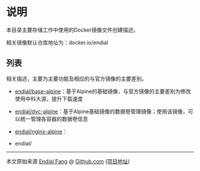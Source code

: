 # 说明

本目录主要存储工作中使用的Docker镜像文件创建描述。

相关镜像默认仓库地址为：docker.io/endial



## 列表

相关描述，主要为主要功能及相应的与官方镜像的主要差别。

- [endial/base-alpine](./docker-base-alpine镜像.md)：基于Alpine的基础镜像，与官方镜像的主要差别为修改使用中科大源，提升下载速度
- [endial/dvc-alpine](./docker-dvc-alpine镜像.md)：基于Alpine基础镜像的数据卷管理镜像；使用该镜像，可以统一管理各容器的数据卷信息



- [endial/nginx-alpine](./docker-nginx-alpine镜像.md)：



- endial/



----

本文原始来源 [Endial Fang](https://github.com/endial) @ [Github.com](https://github.com) ([项目地址](https://github.com/endial/studylife.git))
